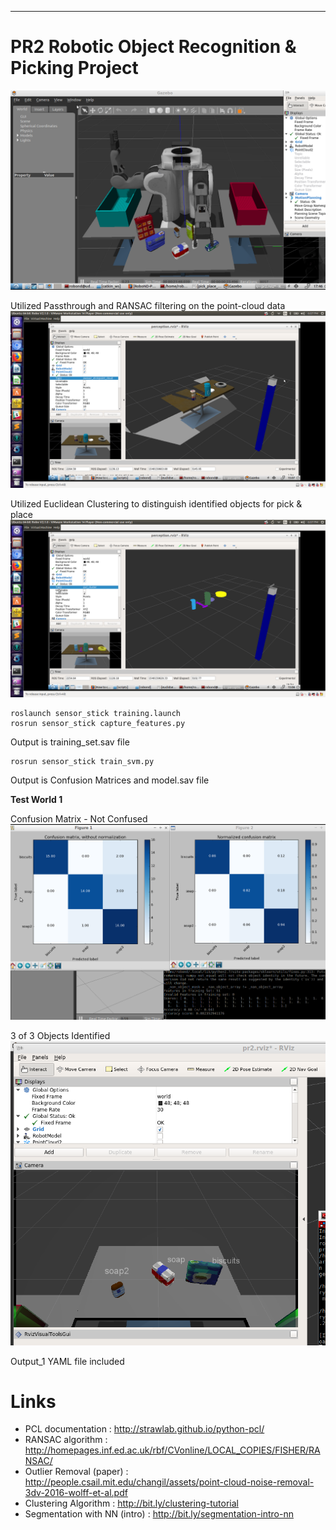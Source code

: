 [//]: # (Image References)

[image1]: ./images/pcl-pointcloud.png
[image2]: ./images/pcl-cluster.png
[image3]: ./images/test_1_confusionmatrix.png
[image4]: ./images/test_1_rviz.png
[image5]: ./images/test_2_confusionmatrix.png
[image6]: ./images/test_2_rviz.png
[image7]: ./images/test_3_confusionmatrix.png
[image8]: ./images/test_3_rviz.png

---

# PR2 Robotic Object Recognition & Picking Project

<p align="center"> <img src="./images/Screenshot 2018-11-10 20:46:14.png"> </p>

Utilized Passthrough and RANSAC filtering on the point-cloud data
![alt text][image1]

Utilized Euclidean Clustering to distinguish identified objects for pick & place
![alt text][image2]

```
roslaunch sensor_stick training.launch
rosrun sensor_stick capture_features.py
```
Output is training_set.sav file

```
rosrun sensor_stick train_svm.py
```
Output is Confusion Matrices and model.sav file

**Test World 1**

Confusion Matrix - Not Confused
![alt text][image3]

3 of 3 Objects Identified
![alt text][image4]

Output_1 YAML file included

# Links

* PCL documentation : http://strawlab.github.io/python-pcl/
* RANSAC algorithm : http://homepages.inf.ed.ac.uk/rbf/CVonline/LOCAL_COPIES/FISHER/RANSAC/
* Outlier Removal (paper) : http://people.csail.mit.edu/changil/assets/point-cloud-noise-removal-3dv-2016-wolff-et-al.pdf
* Clustering Algorithm : http://bit.ly/clustering-tutorial
* Segmentation with NN (intro) : http://bit.ly/segmentation-intro-nn

